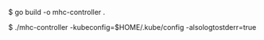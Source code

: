 
$ go build -o mhc-controller .

$ ./mhc-controller -kubeconfig=$HOME/.kube/config -alsologtostderr=true
